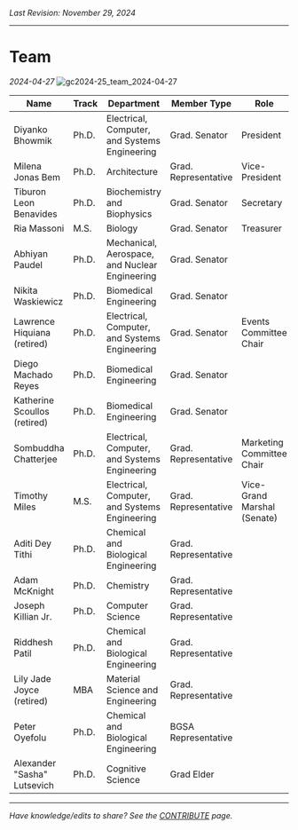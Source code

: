 _Last Revision: November 29, 2024_

---

# Team

_2024-04-27_
![gc2024-25_team_2024-04-27](../../../_assets/Graduate%20Council%20-%20A/2024-25%20-%20A/gc2024-25_team_2024-04-27.jpg)


| Name                         | Track | Department                                     | Member Type          | Role                        |
| ---------------------------- | ----- | ---------------------------------------------- | -------------------- | --------------------------- |
| Diyanko Bhowmik              | Ph.D. | Electrical, Computer, and Systems Engineering  | Grad. Senator        | President                   |
| Milena Jonas Bem             | Ph.D. | Architecture                                   | Grad. Representative | Vice-President              |
| Tiburon Leon Benavides       | Ph.D. | Biochemistry and Biophysics                    | Grad. Senator        | Secretary                   |
| Ria Massoni                  | M.S.  | Biology                                        | Grad. Senator        | Treasurer                   |
| Abhiyan Paudel               | Ph.D. | Mechanical, Aerospace, and Nuclear Engineering | Grad. Senator        |                             |
| Nikita Waskiewicz            | Ph.D. | Biomedical Engineering                         | Grad. Senator        |                             |
| Lawrence Hiquiana (retired)  | Ph.D. | Electrical, Computer, and Systems Engineering  | Grad. Senator        | Events Committee Chair                            |
| Diego Machado Reyes          | Ph.D. | Biomedical Engineering                         | Grad. Senator        |                             |
| Katherine Scoullos (retired) | Ph.D. | Biomedical Engineering                         | Grad. Senator        |                             |
| Sombuddha Chatterjee         | Ph.D. | Electrical, Computer, and Systems Engineering  | Grad. Representative | Marketing Committee Chair            |
| Timothy Miles                | M.S.  | Electrical, Computer, and Systems Engineering  | Grad. Representative | Vice-Grand Marshal (Senate) |
| Aditi Dey Tithi              | Ph.D. | Chemical and Biological Engineering            | Grad. Representative |                             |
| Adam McKnight                | Ph.D. | Chemistry                                      | Grad. Representative |                             |
| Joseph Killian Jr.           | Ph.D. | Computer Science                               | Grad. Representative |                             |
| Riddhesh Patil               | Ph.D. | Chemical and Biological Engineering            | Grad. Representative |                             |
| Lily Jade Joyce (retired)    | MBA   | Material Science and Engineering               | Grad. Representative |                             |
| Peter Oyefolu                | Ph.D. | Chemical and Biological Engineering            | BGSA Representative  |                             |
| Alexander "Sasha" Lutsevich  | Ph.D. | Cognitive Science                              | Grad Elder           |                             |


---
_Have knowledge/edits to share? See the [CONTRIBUTE](../../../CONTRIBUTE.md) page._